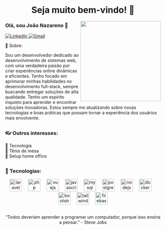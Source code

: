 
<h1 align="center">Seja muito bem-vindo! 👋</h1>

<img height="260em" align="right" src="https://github.com/user-attachments/assets/a35bda00-e36f-48a5-a687-02301c042bdd"/>


### Olá, sou João Nazareno 👋

</p>
  <a href="https://www.linkedin.com/in/joao-nazareno" target="_blank">
    <img src="https://img.shields.io/badge/-LinkedIn-%230077B5?style=for-the-badge&logo=linkedin&logoColor=white" alt="LinkedIn"/>
  </a> 
 <a href="mailto:joaoliver062@gmail.com" target="_blank">
    <img src="https://img.shields.io/badge/-Gmail-D14836?style=for-the-badge&logo=gmail&logoColor=white" alt="Gmail"/>
</a>

</p>

🚀 Sobre:  


Sou um desenvolvedor dedicado ao desenvolvimento de sistemas web, com uma verdadeira paixão por criar experiências online dinâmicas e eficientes. Tenho focado em aprimorar minhas habilidades no desenvolvimento full-stack, sempre buscando entregar soluções de alta qualidade.
Tenho um espírito inquieto para aprender e encontrar soluções inovadoras. Estou sempre me atualizando sobre novas tecnologias e boas práticas que possam tornar a experiência dos usuários mais envolvente.
   
##

### 👓 Outros interesses:  
🔹 Tecnologia  
🔹 Tênis de mesa   
🔹 Setup home office

##

 ### 🔧 Tecnologias:
<div align="center">
  <img src="https://skillicons.dev/icons?i=laravel" height="40" alt="laravel logo" />
  <img width="12" />
  <img src="https://cdn.jsdelivr.net/gh/devicons/devicon/icons/php/php-original.svg" height="40" alt="php logo" />
  <img width="12" />
  <img src="https://cdn.jsdelivr.net/gh/devicons/devicon/icons/vuejs/vuejs-original.svg" height="40" alt="vuejs logo" />
  <img width="12" />
  <img src="https://cdn.jsdelivr.net/gh/devicons/devicon/icons/javascript/javascript-original.svg" height="40" alt="javascript logo" />
  <img width="12" />
  <img src="https://cdn.jsdelivr.net/gh/devicons/devicon/icons/mysql/mysql-original-wordmark.svg" height="40" alt="mysql logo" />
  <img width="12" />
  <img src="https://cdn.jsdelivr.net/gh/devicons/devicon/icons/postgresql/postgresql-original-wordmark.svg" height="40" alt="postgresql logo" />
  <img width="12" />
  <img src="https://cdn.jsdelivr.net/gh/devicons/devicon/icons/nodejs/nodejs-original-wordmark.svg" height="40" alt="nodejs logo" />
  <img width="12" />
  <img src="https://cdn.jsdelivr.net/gh/devicons/devicon/icons/docker/docker-original-wordmark.svg" height="40" alt="docker logo" />
  <img width="12" />
  <img src="https://cdn.jsdelivr.net/gh/devicons/devicon/icons/bootstrap/bootstrap-original-wordmark.svg" height="40" alt="bootstrap logo" />
  <img width="12" />
  <img src="https://cdn.jsdelivr.net/gh/devicons/devicon/icons/tailwindcss/tailwindcss-original-wordmark.svg" height="40" alt="tailwindcs logo"  />
  <img width="12" />
  <img src="https://cdn.jsdelivr.net/gh/devicons/devicon/icons/firebase/firebase-plain.svg" height="40" alt="firebase logo" />
</div>

##


<p  align="center"> “Todos deveriam aprender a programar um computador, porque isso ensina a pensar.” -  Steve Jobs </p>
